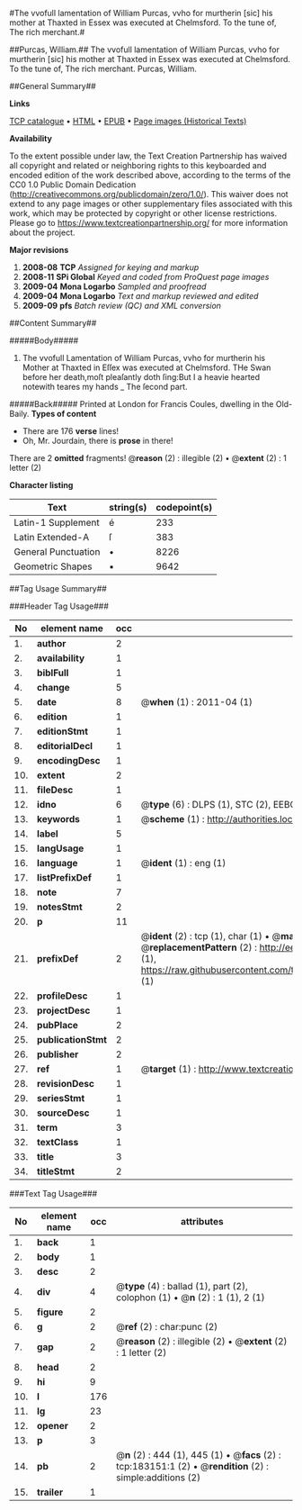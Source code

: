 #The vvofull lamentation of William Purcas, vvho for murtherin [sic] his mother at Thaxted in Essex was executed at Chelmsford. To the tune of, The rich merchant.#

##Purcas, William.##
The vvofull lamentation of William Purcas, vvho for murtherin [sic] his mother at Thaxted in Essex was executed at Chelmsford. To the tune of, The rich merchant.
Purcas, William.

##General Summary##

**Links**

[TCP catalogue](http://www.ota.ox.ac.uk/tcp/)  • 
[HTML](http://tei.it.ox.ac.uk/tcp/Texts-HTML/free/B00/B00588.html)  • 
[EPUB](http://tei.it.ox.ac.uk/tcp/Texts-EPUB/free/B00/B00588.epub) • 
[Page images (Historical Texts)](https://historicaltexts.jisc.ac.uk/eebo-99884549e)

**Availability**

To the extent possible under law, the Text Creation Partnership has waived all copyright and related or neighboring rights to this keyboarded and encoded edition of the work described above, according to the terms of the CC0 1.0 Public Domain Dedication (http://creativecommons.org/publicdomain/zero/1.0/). This waiver does not extend to any page images or other supplementary files associated with this work, which may be protected by copyright or other license restrictions. Please go to https://www.textcreationpartnership.org/ for more information about the project.

**Major revisions**

1. __2008-08__ __TCP__ *Assigned for keying and markup*
1. __2008-11__ __SPi Global__ *Keyed and coded from ProQuest page images*
1. __2009-04__ __Mona Logarbo__ *Sampled and proofread*
1. __2009-04__ __Mona Logarbo__ *Text and markup reviewed and edited*
1. __2009-09__ __pfs__ *Batch review (QC) and XML conversion*

##Content Summary##

#####Body#####

1. The vvofull Lamentation of William Purcas, vvho for murtherin his Mother at Thaxted in Eſſex was executed at Chelmsford.
THe Swan before her death,moſt pleaſantly doth ſing:But I a heavie hearted notewith teares my hands 
    _ The ſecond part.

#####Back#####
Printed at London for Francis Coules, dwelling in the Old-Baily.
**Types of content**

  * There are 176 **verse** lines!
  * Oh, Mr. Jourdain, there is **prose** in there!

There are 2 **omitted** fragments! 
 @__reason__ (2) : illegible (2)  •  @__extent__ (2) : 1 letter (2)

**Character listing**


|Text|string(s)|codepoint(s)|
|---|---|---|
|Latin-1 Supplement|é|233|
|Latin Extended-A|ſ|383|
|General Punctuation|•|8226|
|Geometric Shapes|▪|9642|

##Tag Usage Summary##

###Header Tag Usage###

|No|element name|occ|attributes|
|---|---|---|---|
|1.|__author__|2||
|2.|__availability__|1||
|3.|__biblFull__|1||
|4.|__change__|5||
|5.|__date__|8| @__when__ (1) : 2011-04 (1)|
|6.|__edition__|1||
|7.|__editionStmt__|1||
|8.|__editorialDecl__|1||
|9.|__encodingDesc__|1||
|10.|__extent__|2||
|11.|__fileDesc__|1||
|12.|__idno__|6| @__type__ (6) : DLPS (1), STC (2), EEBO-CITATION (1), PROQUEST (1), VID (1)|
|13.|__keywords__|1| @__scheme__ (1) : http://authorities.loc.gov/ (1)|
|14.|__label__|5||
|15.|__langUsage__|1||
|16.|__language__|1| @__ident__ (1) : eng (1)|
|17.|__listPrefixDef__|1||
|18.|__note__|7||
|19.|__notesStmt__|2||
|20.|__p__|11||
|21.|__prefixDef__|2| @__ident__ (2) : tcp (1), char (1)  •  @__matchPattern__ (2) : ([0-9\-]+):([0-9IVX]+) (1), (.+) (1)  •  @__replacementPattern__ (2) : http://eebo.chadwyck.com/downloadtiff?vid=$1&page=$2 (1), https://raw.githubusercontent.com/textcreationpartnership/Texts/master/tcpchars.xml#$1 (1)|
|22.|__profileDesc__|1||
|23.|__projectDesc__|1||
|24.|__pubPlace__|2||
|25.|__publicationStmt__|2||
|26.|__publisher__|2||
|27.|__ref__|1| @__target__ (1) : http://www.textcreationpartnership.org/docs/. (1)|
|28.|__revisionDesc__|1||
|29.|__seriesStmt__|1||
|30.|__sourceDesc__|1||
|31.|__term__|3||
|32.|__textClass__|1||
|33.|__title__|3||
|34.|__titleStmt__|2||


###Text Tag Usage###

|No|element name|occ|attributes|
|---|---|---|---|
|1.|__back__|1||
|2.|__body__|1||
|3.|__desc__|2||
|4.|__div__|4| @__type__ (4) : ballad (1), part (2), colophon (1)  •  @__n__ (2) : 1 (1), 2 (1)|
|5.|__figure__|2||
|6.|__g__|2| @__ref__ (2) : char:punc (2)|
|7.|__gap__|2| @__reason__ (2) : illegible (2)  •  @__extent__ (2) : 1 letter (2)|
|8.|__head__|2||
|9.|__hi__|9||
|10.|__l__|176||
|11.|__lg__|23||
|12.|__opener__|2||
|13.|__p__|3||
|14.|__pb__|2| @__n__ (2) : 444 (1), 445 (1)  •  @__facs__ (2) : tcp:183151:1 (2)  •  @__rendition__ (2) : simple:additions (2)|
|15.|__trailer__|1||
